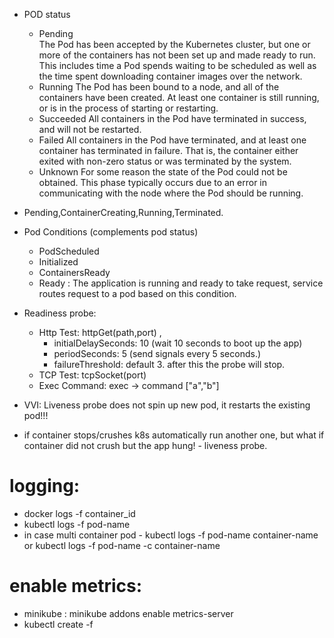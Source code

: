 - POD status 
    - Pending	
        The Pod has been accepted by the Kubernetes cluster, but one or more of the containers has not been set up and made ready to run. This includes time a Pod spends 
        waiting to be scheduled as well as the time spent downloading container images over the network.
    - Running	The Pod has been bound to a node, and all of the containers have been created. At least one container is still running, or is in the process of starting or restarting.
    - Succeeded	All containers in the Pod have terminated in success, and will not be restarted.
    - Failed	All containers in the Pod have terminated, and at least one container has terminated in failure. That is, the container either exited with non-zero status or was terminated by the system.
    - Unknown	For some reason the state of the Pod could not be obtained. This phase typically occurs due to an error in communicating with the node where the Pod should be running.

- Pending,ContainerCreating,Running,Terminated.
- Pod Conditions (complements pod status)
    - PodScheduled
    - Initialized
    - ContainersReady
    - Ready : The application is running and ready to take request, service routes request to a pod based on this condition.

- Readiness probe: 
    - Http Test: httpGet(path,port) , 
        - initialDelaySeconds: 10 (wait 10 seconds to boot up the app)
        - periodSeconds: 5 (send signals every 5 seconds.)
        - failureThreshold: default 3. after this the probe will stop.
    - TCP Test: tcpSocket(port)
    - Exec Command: exec -> command ["a","b"]
- VVI: Liveness probe does not spin up new pod, it restarts the existing pod!!!
- if container stops/crushes k8s automatically run another one, but what if container did not crush but the app hung! - liveness probe.

# logging:
- docker logs -f container_id
- kubectl logs -f pod-name
- in case multi container pod - kubectl logs -f pod-name container-name or kubectl logs -f pod-name -c container-name

# enable metrics:
- minikube : minikube addons enable metrics-server
- kubectl create -f <METRIC SERVER GITHUB URL k8s spec>